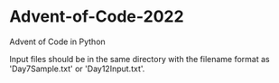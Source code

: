 # Advent-of-Code-2022
Advent of Code in Python

Input files should be in the same directory with the filename format as 'Day7Sample.txt' or 'Day12Input.txt'.
